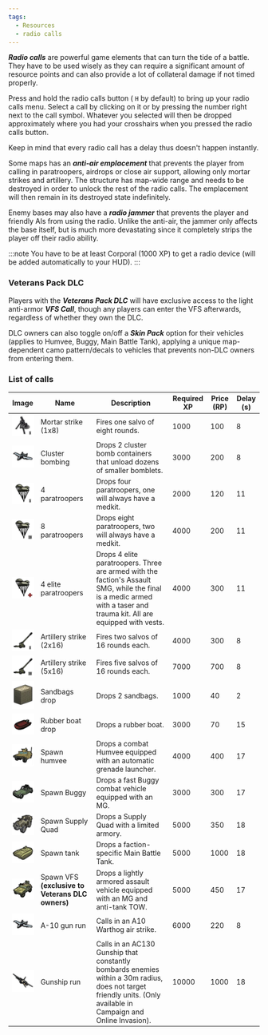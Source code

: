 ```yaml
---
tags:
  - Resources
  - radio calls
---
```

***Radio calls*** are powerful game elements that can turn the tide of a battle. They have to be used wisely as they can require a significant amount of resource points and can also provide a lot of collateral damage if not timed properly.

Press and hold the radio calls button ( `H` by default) to bring up your radio calls menu. Select a call by clicking on it or by pressing the number right next to the call symbol. Whatever you selected will then be dropped approximately where you had your crosshairs when you pressed the radio calls button.

Keep in mind that every radio call has a delay thus doesn't happen instantly.

Some maps has an ***anti-air emplacement*** that prevents the player from calling in paratroopers, airdrops or close air support, allowing only mortar strikes and artillery. The structure has map-wide range and needs to be destroyed in order to unlock the rest of the radio calls. The emplacement will then remain in its destroyed state indefinitely.

Enemy bases may also have a ***radio jammer*** that prevents the player and friendly AIs from using the radio. Unlike the anti-air, the jammer only affects the base itself, but is much more devastating since it completely strips the player off their radio ability.

:::note
You have to be at least Corporal (1000 XP) to get a radio device (will be added automatically to your HUD).
:::


### Veterans Pack DLC
Players with the ***Veterans Pack DLC*** will have exclusive access to the light anti-armor ***VFS Call***, though any players can enter the VFS afterwards, regardless of whether they own the DLC.

DLC owners can also toggle on/off a ***Skin Pack*** option for their vehicles (applies to Humvee, Buggy, Main Battle Tank), applying a unique map-dependent camo pattern/decals to vehicles that prevents non-DLC owners from entering them.

### List of calls
| Image | Name | Description | Required XP | Price (RP) | Delay (s) |
|-------|------|-------------|-------------|------------|-----------|
| ![Mortar strike](./img/Hud_mortar1.webp) | Mortar strike (1x8) | Fires one salvo of eight rounds. | 1000 | 100 | 8 |
| ![Cluster bombing](./img/Hud_a10_warthog.webp) | Cluster bombing | Drops 2 cluster bomb containers that unload dozens of smaller bomblets. | 3000 | 200 | 8 |
| ![4 paratroopers](./img/Hud_paratroopers1.webp) | 4 paratroopers | Drops four paratroopers, one will always have a medkit. | 2000 | 120 | 11 |
| ![8 paratroopers](./img/Hud_paratroopers2.webp) | 8 paratroopers | Drops eight paratroopers, two will always have a medkit. | 4000 | 200 | 11 |
| ![4 elite paratroopers](./img/Hud_paratroopers_medic.webp) | 4 elite paratroopers | Drops 4 elite paratroopers. Three are armed with the faction's Assault SMG, while the final is a medic armed with a taser and trauma kit. All are equipped with vests. | 4000 | 300 | 11 |
| ![Artillery strike (2x16)](./img/Hud_artillery1.webp) | Artillery strike (2x16) | Fires two salvos of 16 rounds each. | 4000 | 300 | 8 |
| ![Artillery strike (5x16)](./img/Hud_artillery2.webp) | Artillery strike (5x16) | Fires five salvos of 16 rounds each. | 7000 | 700 | 8 |
| ![Sandbags drop](./img/Hud_hesco_barrier.webp) | Sandbags drop | Drops 2 sandbags. | 1000 | 40 | 2 |
| ![Rubber boat drop](./img/Hud_rubber_boat.webp) | Rubber boat drop | Drops a rubber boat. | 3000 | 70 | 15 |
| ![Spawn humvee](./img/Hud_humveedrop.webp) | Spawn humvee | Drops a combat Humvee equipped with an automatic grenade launcher. | 4000 | 400 | 17 |
| ![Spawn Buggy](./img/Hud_buggydrop.webp) | Spawn Buggy | Drops a fast Buggy combat vehicle equipped with an MG. | 3000 | 300 | 17 |
| ![Spawn Supply Quad](img/Hud_supply_quad.webp) | Spawn Supply Quad | Drops a Supply Quad with a limited armory. | 5000 | 350 | 18 |
| ![Spawn tank](img/Hud_tank.webp) | Spawn tank | Drops a faction-specific Main Battle Tank. | 5000 | 1000 | 18 |
| ![Spawn VFS](img/Hud_vfsdrop.webp) | Spawn VFS **(exclusive to Veterans DLC owners)** | Drops a lightly armored assault vehicle equipped with an MG and anti-tank TOW. | 5000 | 450 | 17 |
| ![A-10 gun run](img/Hud_a10_warthog.webp) | A-10 gun run | Calls in an A10 Warthog air strike. | 6000 | 220 | 8 |
| ![Gunship run](img/Hud_ac130.webp) | Gunship run | Calls in an AC130 Gunship that constantly bombards enemies within a 30m radius, does not target friendly units. (Only available in Campaign and Online Invasion). | 10000 | 1000 | 18 |
